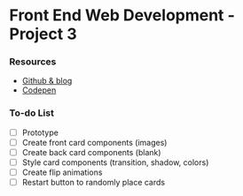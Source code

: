 # Front End Web Development - Project 3
### Resources
- [Github & blog](https://reactjsexample.com/classic-card-game-flip-the-cards-and-match-done-in-vanilla-javascript-svelte-vue-react/)
- [Codepen](https://codepen.io/alexdevero/pen/pRjNmW)

### To-do List
- [ ] Prototype
- [ ] Create front card components (images)
- [ ] Create back card components (blank)
- [ ] Style card components (transition, shadow, colors)
- [ ] Create flip animations
- [ ] Restart button to randomly place cards
